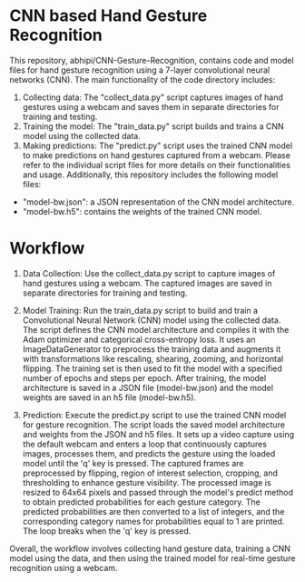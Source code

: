 # CNN based Hand Gesture Recognition
This repository, abhipi/CNN-Gesture-Recognition, contains code and model files for hand gesture recognition using a 7-layer convolutional neural networks (CNN). The main functionality of the code directory includes:
1. Collecting data: The "collect_data.py" script captures images of hand gestures using a webcam and saves them in separate directories for training and testing.
2. Training the model: The "train_data.py" script builds and trains a CNN model using the collected data.
3. Making predictions: The "predict.py" script uses the trained CNN model to make predictions on hand gestures captured from a webcam.
Please refer to the individual script files for more details on their functionalities and usage.
Additionally, this repository includes the following model files:
* "model-bw.json": a JSON representation of the CNN model architecture.
* "model-bw.h5": contains the weights of the trained CNN model.
# Workflow
1. Data Collection: Use the collect_data.py script to capture images of hand gestures using a webcam. The captured images are saved in separate directories for training and testing.

2. Model Training: Run the train_data.py script to build and train a Convolutional Neural Network (CNN) model using the collected data. The script defines the CNN model architecture and compiles it with the Adam optimizer and categorical cross-entropy loss. It uses an ImageDataGenerator to preprocess the training data and augments it with transformations like rescaling, shearing, zooming, and horizontal flipping. The training set is then used to fit the model with a specified number of epochs and steps per epoch. After training, the model architecture is saved in a JSON file (model-bw.json) and the model weights are saved in an h5 file (model-bw.h5).

3. Prediction: Execute the predict.py script to use the trained CNN model for gesture recognition. The script loads the saved model architecture and weights from the JSON and h5 files. It sets up a video capture using the default webcam and enters a loop that continuously captures images, processes them, and predicts the gesture using the loaded model until the 'q' key is pressed. The captured frames are preprocessed by flipping, region of interest selection, cropping, and thresholding to enhance gesture visibility. The processed image is resized to 64x64 pixels and passed through the model's predict method to obtain predicted probabilities for each gesture category. The predicted probabilities are then converted to a list of integers, and the corresponding category names for probabilities equal to 1 are printed. The loop breaks when the 'q' key is pressed.

Overall, the workflow involves collecting hand gesture data, training a CNN model using the data, and then using the trained model for real-time gesture recognition using a webcam.

